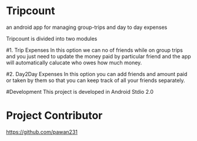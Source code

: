 # Tripcount
an android app for managing group-trips and day to day expenses

Tripcount is divided into two modules

#1. Trip Expenses 
In this option we can no of friends while on group trips and you just need to update the money paid by particular friend and the app will automatically calucate who owes how much money.

#2. Day2Day Expenses
In this option you can add friends and amount paid or taken by them so that you can keep track of all your friends separately.

#Development
This project is developed in Android Stdio 2.0

# Project Contributor
https://github.com/pawan231 
